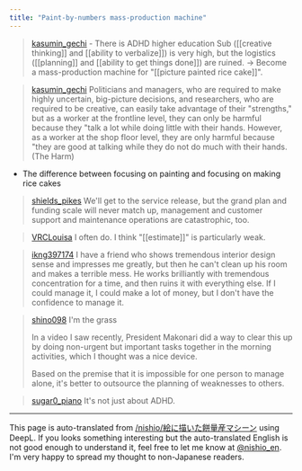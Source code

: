 ```yaml
---
title: "Paint-by-numbers mass-production machine"
---
```


> [kasumin_gechi](https://x.com/kasumin_gechi/status/1907681754057683337) - There is ADHD higher education
>  Sub ([[creative thinking]] and [[ability to verbalize]]) is very high, but the logistics ([[planning]] and [[ability to get things done]]) are ruined.
>  → Become a mass-production machine for "[[picture painted rice cake]]".

> [kasumin_gechi](https://x.com/kasumin_gechi/status/1907682789824278814) Politicians and managers, who are required to make highly uncertain, big-picture decisions, and researchers, who are required to be creative, can easily take advantage of their "strengths," but as a worker at the frontline level, they can only be harmful because they "talk a lot while doing little with their hands. However, as a worker at the shop floor level, they are only harmful because "they are good at talking while they do not do much with their hands.
>  (The Harm)
- The difference between focusing on painting and focusing on making rice cakes

> [shields_pikes](https://x.com/shields_pikes/status/1907965275049533812) We'll get to the service release, but the grand plan and funding scale will never match up, management and customer support and maintenance operations are catastrophic, too.

> [VRCLouisa](https://x.com/VRCLouisa/status/1907998119276716135) I often do.
>  I think "[[estimate]]" is particularly weak.

> [ikng397174](https://x.com/ikng397174/status/1908343810083742176) I have a friend who shows tremendous interior design sense and impresses me greatly, but then he can't clean up his room and makes a terrible mess. He works brilliantly with tremendous concentration for a time, and then ruins it with everything else. If I could manage it, I could make a lot of money, but I don't have the confidence to manage it.

> [shino098](https://x.com/shino098/status/1908105928190337251) I'm the grass
>
>  In a video I saw recently, President Makonari did a way to clear this up by doing non-urgent but important tasks together in the morning activities, which I thought was a nice device.
>
>  Based on the premise that it is impossible for one person to manage alone, it's better to outsource the planning of weaknesses to others.

> [sugar0_piano](https://x.com/sugar0_piano/status/1908059816247144909) It's not just about ADHD.



---
This page is auto-translated from [/nishio/絵に描いた餅量産マシーン](https://scrapbox.io/nishio/絵に描いた餅量産マシーン) using DeepL. If you looks something interesting but the auto-translated English is not good enough to understand it, feel free to let me know at [@nishio_en](https://twitter.com/nishio_en). I'm very happy to spread my thought to non-Japanese readers.